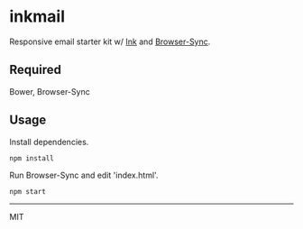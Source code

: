 # inkmail

Responsive email starter kit w/ [Ink](http://zurb.com/ink/) and [Browser-Sync](http://browsersync.io/).

## Required

Bower, Browser-Sync

## Usage

Install dependencies.

	npm install

Run Browser-Sync and edit 'index.html'.

	npm start

---

MIT